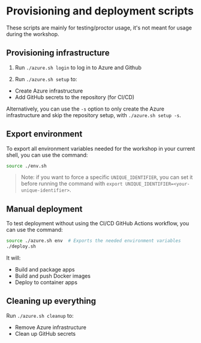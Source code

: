 # Provisioning and deployment scripts

These scripts are mainly for testing/proctor usage, it's not meant for usage during the workshop.

## Provisioning infrastructure

1. Run `./azure.sh login` to log in to Azure and Github

2. Run `./azure.sh setup` to:
  - Create Azure infrastructure
  - Add GitHub secrets to the repository (for CI/CD)

Alternatively, you can use the `-s` option to only create the Azure infrastructure and skip the repository setup, with
`./azure.sh setup -s`.

## Export environment

To export all environment variables needed for the workshop in your current shell, you can use the command:

```sh
source ./env.sh
```

> Note: if you want to force a specific `UNIQUE_IDENTIFIER`, you can set it before running the command with `export UNIQUE_IDENTIFIER=<your-unique-identifier>`.

## Manual deployment

To test deployment without using the CI/CD GitHub Actions workflow, you can use the command:

```sh
source ./azure.sh env  # Exports the needed environment variables
./deploy.sh
```

It will:
- Build and package apps
- Build and push Docker images
- Deploy to container apps

## Cleaning up everything

Run `./azure.sh cleanup` to:
- Remove Azure infrastructure
- Clean up GitHub secrets
  
